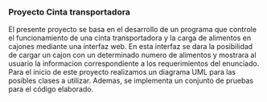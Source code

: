 ### Proyecto Cinta transportadora

El presente proyecto se basa en el desarrollo de un programa que controle el funcionamiento de una cinta transportadora y la carga de alimentos en cajones mediante una interfaz web.
En esta interfaz se dara la posibilidad de cargar un cajon con un determinado numero de alimentos y mostrara al usuario la informacion correspondiente a los requerimientos del enunciado.
Para el inicio de este proyecto realizamos un diagrama UML para las posibles clases a utilizar. Ademas, se implementa un conjunto de pruebas para el código elaborado.
